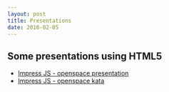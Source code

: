 ```yaml
---
layout: post
title: Presentations
date: 2016-02-05
---
```


## Some presentations using HTML5

* [Impress JS - openspace presentation](http://suggitpe.github.io/impressjs-openspace)
* [Impress JS - openspace kata](http://suggitpe.github.io/impressjs-kata)